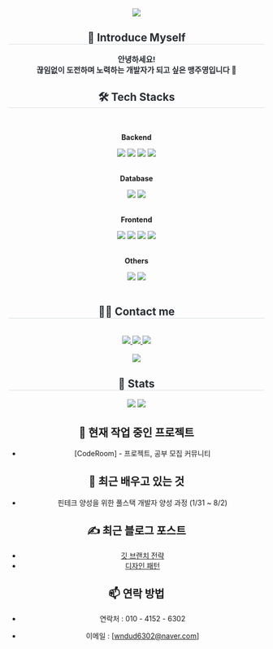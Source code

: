 <div align= "center">
    <img src="https://capsule-render.vercel.app/api?type=waving&color=0:007bff,100:bef9d2&height=240&text=☃️💙🎉🍭🐳&animation=twinkling&fontColor=000000&fontSize=40&fontAlign=70" />
    </div>
    <div align= "center"> 
    <h2 style="border-bottom: 1px solid #d8dee4; color: #282d33;"> 🙌 Introduce Myself </h2>  
    <div style="font-weight: 700; font-size: 15px; text-align: center; color: #282d33;"> 안녕하세요!<br>끊임없이 도전하며 노력하는 개발자가 되고 싶은 맹주영입니다 🤩 </div> 
    </div>
    <div align= "center">
    <h2 style="border-bottom: 1px solid #d8dee4; color: #282d33;"> 🛠️ Tech Stacks </h2> <br> 
    <div style="margin: 0 auto; text-align: center;" align= "center"> 
          <!-- Backend -->
          <p><strong>Backend</strong></p>
          <div>
            <img src="https://img.shields.io/badge/Java-007396?style=for-the-badge&logo=Java&logoColor=white">
            <img src="https://img.shields.io/badge/C-A8B9CC?style=for-the-badge&logo=C&logoColor=white">
            <img src="https://img.shields.io/badge/Spring-6DB33F?style=for-the-badge&logo=Spring&logoColor=white">
            <img src="https://img.shields.io/badge/Node.js-339933?style=for-the-badge&logo=Node.js&logoColor=white">
            <!-- <img src="https://img.shields.io/badge/Spring Boot-6DB33F?style=for-the-badge&logo=spring boot&logoColor=white"> -->
          </div><br>
          <!-- Database -->
          <p><strong>Database</strong></p>
          <div>
            <img src="https://img.shields.io/badge/MySQL-4479A1?style=for-the-badge&logo=MySQL&logoColor=white">
            <img src="https://img.shields.io/badge/Oracle-F80000?style=for-the-badge&logo=Oracle&logoColor=white">
          </div><br>
          <!-- Frontend -->
          <p><strong>Frontend</strong></p>
          <div>
            <img src="https://img.shields.io/badge/CSS3-1572B6?style=for-the-badge&logo=CSS3&logoColor=white">
            <img src="https://img.shields.io/badge/HTML5-E34F26?style=for-the-badge&logo=HTML5&logoColor=white">
            <img src="https://img.shields.io/badge/Javascript-F7DF1E?style=for-the-badge&logo=Javascript&logoColor=white">
            <img src="https://img.shields.io/badge/jQuery-0769AD?style=for-the-badge&logo=jQuery&logoColor=white">
          </div><br>
          <!-- Others -->
          <p><strong>Others</strong></p>
          <div>
            <img src="https://img.shields.io/badge/Python-3776AB?style=for-the-badge&logo=Python&logoColor=white">
            <img src="https://img.shields.io/badge/Github-181717?style=for-the-badge&logo=Github&logoColor=white">
          </div><br>
          </div>
    </div>
    <div align= "center">
    <h2 style="border-bottom: 1px solid #d8dee4; color: #282d33;"> 🧑‍💻 Contact me </h2> <br> 
    <div align= "center"> <a href=https://www.instagram.com/m__jyeong/> <img src="https://img.shields.io/badge/Instagram-E4405F?style=for-the-badge&logo=Instagram&logoColor=white&link=https://www.instagram.com/m__jyeong/"> </a>
         <a href=https://blog.naver.com/ju_ble> <img src="https://img.shields.io/badge/Naver-03C75A?style=for-the-badge&logo=Naver&logoColor=white&link=https://blog.naver.com/ju_ble"> </a>
         <a href=https://www.notion.so/0151c3227b514937a61eafd587bd2456> <img src="https://img.shields.io/badge/Notion-000000?style=for-the-badge&logo=Notion&logoColor=white&link=https://www.notion.so/0151c3227b514937a61eafd587bd2456"> </a>
          </div>  <br> 
    <div align= "center"> <a href="https://hits.seeyoufarm.com"> <img src="https://hits.seeyoufarm.com/api/count/incr/badge.svg?url=https%3A%2F%2Fgithub.com%2FMaengJuyoung%2F&count_bg=%23000000&title_bg=%23000000&icon=github.svg&icon_color=%23FFFFFF&title=GitHub&edge_flat=false"/></a>
       </div> 
    </div>
    <div align= "center"> 
    <h2 style="border-bottom: 1px solid #d8dee4; color: #282d33;"> 🏅 Stats </h2> <div align= "center"> <img src="https://github-readme-stats.vercel.app/api?username=MaengJuyoung&&theme=highcontrast&show_icons=true&bg_color=180,000000,&title_color=00378f&text_color=00378f"
         /> <img src="https://github-readme-stats.vercel.app/api/top-langs/?username=MaengJuyoung&layout=compact&bg_color=180,000000,&title_color=00378f&text_color=00378f"
           /> </div> 
      
## 🔭 현재 작업 중인 프로젝트
- [CodeRoom] - 프로젝트, 공부 모집 커뮤니티

## 🌱 최근 배우고 있는 것
- 핀테크 양성을 위한 풀스택 개발자 양성 과정 (1/31 ~ 8/2)

## ✍️ 최근 블로그 포스트
- <a href="https://blog.naver.com/ju_ble/223447544546">깃 브랜치 전략</a>
- <a href="https://blog.naver.com/ju_ble/223444300291">디자인 패턴</a>

## 📫 연락 방법

- 연락처 : 010 - 4152 - 6302
- 이메일 : [wndud6302@naver.com]

    </div>
